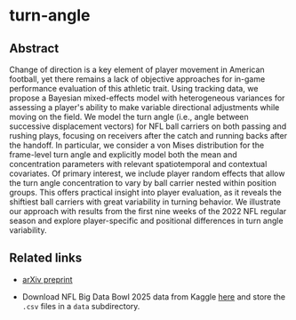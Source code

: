 # turn-angle

## Abstract

Change of direction is a key element of player movement in American football, yet there remains a lack of objective approaches for in-game performance evaluation of this athletic trait.
Using tracking data, we propose a Bayesian mixed-effects model with heterogeneous variances for assessing a player's ability to make variable directional adjustments while moving on the field.
We model the turn angle (i.e., angle between successive displacement vectors) for NFL ball carriers on both passing and rushing plays, focusing on receivers after the catch and running backs after the handoff.
In particular, we consider a von Mises distribution for the frame-level turn angle and explicitly model both the mean and concentration parameters with relevant spatiotemporal and contextual covariates.
Of primary interest, we include player random effects that allow the turn angle concentration to vary by ball carrier nested within position groups.
This offers practical insight into player evaluation, as it reveals the shiftiest ball carriers with great variability in turning behavior.
We illustrate our approach with results from the first nine weeks of the 2022 NFL regular season and explore player-specific and positional differences in turn angle variability.

## Related links

* [arXiv preprint](https://arxiv.org/abs/2507.06122)

* Download NFL Big Data Bowl 2025 data from Kaggle [here](https://www.kaggle.com/competitions/nfl-big-data-bowl-2025/data) and store the `.csv` files in a `data` subdirectory.
